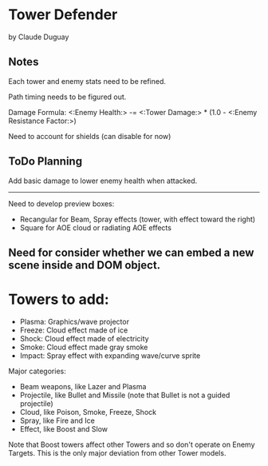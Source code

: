 # Tower Defender

by Claude Duguay

## Notes

Each tower and enemy stats need to be refined.

Path timing needs to be figured out.

Damage Formula: <:Enemy Health:> -= <:Tower Damage:> * (1.0 - <:Enemy Resistance Factor:>)
<!-- Shield Formula: <:Sheild Health:> -= <:Tower Damage:> * (1.0 - <:Enemy Resistance Factor:>) -->

Need to account for shields (can disable for now)

## ToDo Planning

Add basic damage to lower enemy health when attacked.

---
Need to develop preview boxes:

* Recangular for Beam, Spray effects (tower, with effect toward the right)
* Square for AOE cloud or radiating AOE effects

Need for consider whether we can embed a new scene inside and DOM object.
---

# Towers to add:

* Plasma: Graphics/wave projector
* Freeze: Cloud effect made of ice
* Shock: Cloud effect made of electricity
* Smoke: Cloud effect made gray smoke
* Impact: Spray effect with expanding wave/curve sprite

Major categories:

* Beam weapons, like Lazer and Plasma
* Projectile, like Bullet and Missile (note that Bullet is not a guided projectile)
* Cloud, like Poison, Smoke, Freeze, Shock
* Spray, like Fire and Ice
* Effect, like Boost and Slow

Note that Boost towers affect other Towers and so don't operate on Enemy Targets.
This is the only major deviation from other Tower models.
